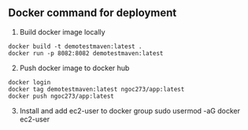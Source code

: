 ## Docker command for deployment
1. Build docker image locally
```
docker build -t demotestmaven:latest .  
docker run -p 8082:8082 demotestmaven:latest 
```
2. Push docker image to docker hub 
```
docker login
docker tag demotestmaven:latest ngoc273/app:latest
docker push ngoc273/app:latest
```
3. Install and add ec2-user to docker group
sudo usermod -aG docker ec2-user
